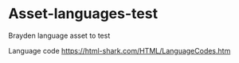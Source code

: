 # Asset-languages-test
Brayden language asset to test

Language code
https://html-shark.com/HTML/LanguageCodes.htm

